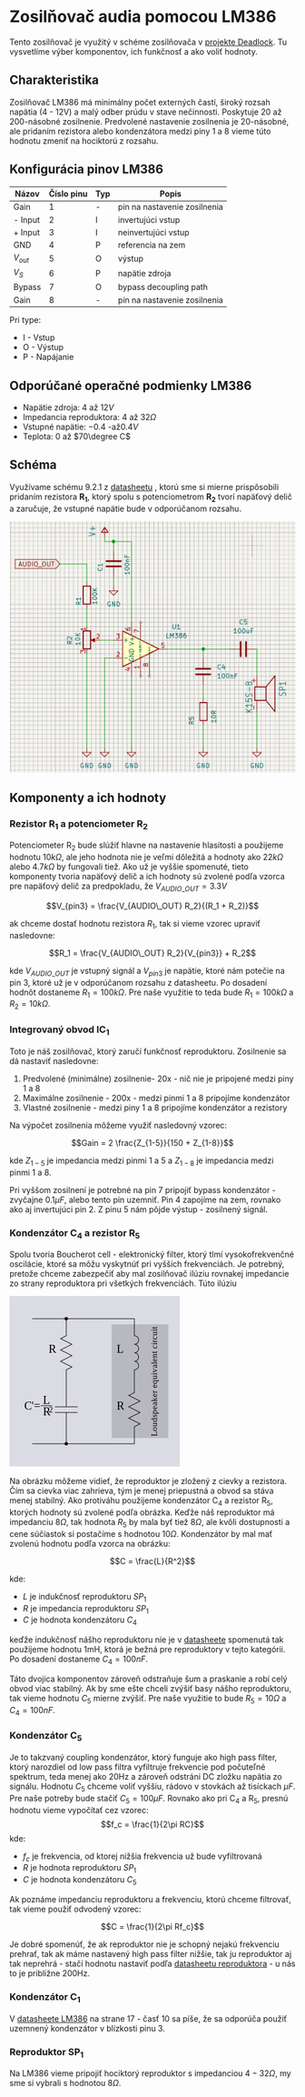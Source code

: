 
# Zosilňovač audia pomocou LM386
Tento zosilňovač je využitý v schéme zosilňovača v [projekte Deadlock](https://gitlab.com/project-deadlock). 
Tu vysvetlíme výber komponentov, ich funkčnosť a ako voliť hodnoty.

## Charakteristika
Zosilňovač LM386 má minimálny počet externých častí, široký rozsah napätia (4 - 12V) a malý odber prúdu v stave nečinnosti. Poskytuje 20 až 200-násobné zosilnenie. Predvolené nastavenie zosilnenia je 20-násobné, ale pridaním rezistora alebo kondenzátora medzi piny 1 a 8 vieme túto hodnotu zmeniť na hociktorú z rozsahu.

## Konfigurácia pinov LM386
| **Názov** | **Číslo pinu** | **Typ** | **Popis**               |
|-----------|-----------|---------|------------------------------|
| Gain      | 1         | -       | pin na nastavenie zosilnenia |
| - Input   | 2         | I       | invertujúci vstup            |
| + Input   | 3         | I       | neinvertujúci vstup          |
| GND       | 4         | P       | referencia na zem            |
| $V_{out}$ | 5         | O       | výstup                       |
| $V_S$     | 6         | P       | napätie zdroja               |
| Bypass    | 7         | O       | bypass decoupling path       |
| Gain      | 8         | -       | pin na nastavenie zosilnenia |

Pri type: 
- I - Vstup
- O - Výstup
- P - Napájanie

## Odporúčané operačné podmienky LM386
- Napätie zdroja: $4$ až $12V$
- Impedancia reproduktora: $4$ až $32\Omega$
- Vstupné napätie: $-0.4$ -až$0.4V$
- Teplota: $0$ až $70\degree C$

## Schéma
Využívame schému 9.2.1 z [datasheetu](lm386_datasheet.pdf) , ktorú sme si mierne prispôsobili pridaním rezistora **R<sub>1</sub>**, ktorý spolu s potenciometrom **R<sub>2</sub>** tvorí napäťový delič a zaručuje, že vstupné napätie bude v odporúčanom rozsahu.

![Upravená schéma](schematic.png "Upravená schéma")



## Komponenty a ich hodnoty
### Rezistor R<sub>1</sub> a potenciometer R<sub>2</sub>
Potenciometer R<sub>2</sub> bude slúžiť hlavne na nastavenie hlasitosti a použijeme hodnotu $10k\Omega$, ale jeho hodnota nie je veľmi dôležitá a hodnoty ako $22k\Omega$ alebo $4.7k\Omega$ by fungovali tiež.
Ako už je vyššie spomenuté, tieto komponenty tvoria napäťový delič a ich hodnoty sú zvolené podľa vzorca pre napäťový delič za predpokladu, že $V_{AUDIO\_OUT} = 3.3V$  

$$V_{pin3} = \frac{V_{AUDIO\_OUT} R_2}{(R_1 + R_2)}$$ 

ak chceme dostať hodnotu rezistora $R_1$, tak si vieme vzorec upraviť nasledovne:

$$R_1 = \frac{V_{AUDIO\_OUT} R_2}{V_{pin3}} + R_2$$ 

kde $V_{AUDIO\_OUT}$ je vstupný signál a $V_{pin3}$ je napätie, ktoré nám potečie na pin 3, ktoré už je v odporúčanom rozsahu z datasheetu. Po dosadení hodnôt dostaneme $R_1 = 100k\Omega$.
Pre naše využitie to teda bude $R_1 = 100k\Omega$ a $R_2 = 10k\Omega$.

### Integrovaný obvod IC<sub>1</sub>
Toto je náš zosilňovač, ktorý zaručí funkčnosť reproduktoru.
Zosilnenie sa dá nastaviť nasledovne:
1. Predvolené (minimálne) zosilnenie- 20x - nič nie je pripojené medzi piny 1 a 8
2. Maximálne zosilnenie - 200x - medzi pinmi 1 a 8 pripojíme kondenzátor
3. Vlastné zosilnenie - medzi piny 1 a 8 pripojíme kondenzátor a rezistory

Na výpočet zosilnenia  môžeme využiť nasledovný vzorec:

 $$Gain = 2 \frac{Z_{1-5}}{150 + Z_{1-8}}$$

kde $Z_{1-5}$ je impedancia medzi pinmi 1 a 5 a $Z_{1-8}$ je impedancia medzi pinmi 1 a 8.

Pri vyššom zosilnení je potrebné na pin 7 pripojiť bypass kondenzátor - zvyčajne $0.1\mu F$, alebo tento pin uzemniť.
Pin 4 zapojíme na zem, rovnako ako aj invertujúci pin 2.
Z pinu 5 nám pôjde výstup - zosilnený signál.

### Kondenzátor C<sub>4</sub> a rezistor R<sub>5</sub>
Spolu tvoria Boucherot cell - elektronický filter, ktorý tlmí vysokofrekvenčné oscilácie, ktoré sa môžu vyskytnúť pri vyšších frekvenciách. Je potrebný, pretože chceme zabezpečiť aby mal zosilňovač ilúziu rovnakej impedancie zo strany reproduktora pri všetkých frekvenciách. Túto ilúziu 

![Boucherot cell](boucherot.png "Boucherot cell")

Na obrázku môžeme vidieť, že reproduktor je zložený z cievky a rezistora. Čím sa cievka viac zahrieva, tým je menej priepustná a obvod sa stáva menej stabilný. Ako protiváhu použijeme  kondenzátor C<sub>4</sub> a rezistor R<sub>5</sub>, ktorých hodnoty sú zvolené podľa obrázka. Keďže náš reproduktor má impedanciu $8\Omega$, tak hodnota $R_5$ by mala byť tiež $8\Omega$, ale kvôli dostupnosti a cene súčiastok si postačíme s hodnotou $10\Omega$.
Kondenzátor by mal mať zvolenú hodnotu podľa vzorca na obrázku: 

$$C = \frac{L}{R^2}$$

kde: 
- $L$ je indukčnosť reproduktoru $SP_1$
- $R$ je impedancia reproduktoru  $SP_1$
- $C$ je hodnota kondenzátoru $C_4$

keďže indukčnosť nášho reproduktoru nie je v [datasheete](K15S-8_datasheet.pdf) spomenutá tak použijeme hodnotu  1mH, ktorá je bežná pre reproduktory v tejto kategórii. Po dosadení dostaneme $C_4 = 100nF$.

Táto dvojica komponentov zároveň odstraňuje šum a praskanie a robí celý obvod viac stabilný.
Ak by sme ešte chceli zvýšiť basy nášho reproduktoru, tak vieme hodnotu $C_5$ mierne zvýšiť.
Pre naše využitie to bude $R_5 = 10\Omega$ a $C_4 = 100nF$.

### Kondenzátor C<sub>5</sub>
Je to takzvaný coupling kondenzátor, ktorý funguje ako high pass filter, ktorý narozdiel od low pass filtra vyfiltruje frekvencie pod počuteľné spektrum, teda menej ako 20Hz a zároveň odstráni DC zložku napätia zo signálu. Hodnotu $C_5$ chceme voliť vyššiu, rádovo v stovkách až tisíckach  $\mu F$. Pre naše potreby bude stačiť  $C_5 = 100\mu F$. Rovnako ako pri C<sub>4</sub> a R<sub>5</sub>, presnú hodnotu vieme vypočítať cez vzorec: 
$$f_c = \frac{1}{2\pi RC}$$ 
kde: 
- $f_c$ je frekvencia, od ktorej nižšia frekvencia už bude vyfiltrovaná
- $R$ je hodnota reproduktoru  $SP_1$
- $C$ je hodnota kondenzátoru $C_5$

Ak poznáme impedanciu reproduktoru a frekvenciu, ktorú chceme filtrovať, tak vieme použiť odvodený vzorec: 

$$C = \frac{1}{2\pi Rf_c}$$ 

Je dobré spomenúť, že ak reproduktor nie je schopný nejakú frekvenciu prehrať, tak ak máme nastavený high pass filter nižšie, tak ju reproduktor aj tak neprehrá - stačí hodnotu nastaviť podľa [datasheetu reproduktora](K15S-8_datasheet.pdf) - u nás to je približne 200Hz.

### Kondenzátor  C<sub>1</sub>

V [datasheete LM386](lm386_datasheet.pdf) na strane 17 - časť 10 sa píše, že sa odporúča použiť uzemnený kondenzátor v blízkosti pinu 3.

### Reproduktor SP<sub>1</sub>
Na LM386 vieme pripojiť hociktorý reproduktor s impedanciou $4 - 32\Omega$, my sme si vybrali s hodnotou $8\Omega$.
